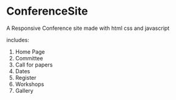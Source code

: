 # ConferenceSite
A Responsive Conference site made with html css and javascript

includes:

1. Home Page
2. Committee
3. Call for papers
4. Dates
5. Register
6. Workshops
7. Gallery


